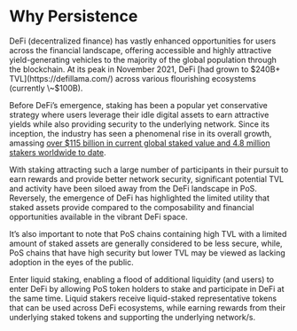 # Why Persistence

DeFi (decentralized finance) has vastly enhanced opportunities for users across the financial landscape, offering accessible and highly attractive yield-generating vehicles to the majority of the global population through the blockchain. At its peak in November 2021, DeFi [had grown to $240B+ TVL](https://defillama.com/) across various flourishing ecosystems (currently \~$100B).

Before DeFi’s emergence, staking has been a popular yet conservative strategy where users leverage their idle digital assets to earn attractive yields while also providing security to the underlying network. Since its inception, the industry has seen a phenomenal rise in its overall growth, amassing [over $115 billion in current global staked value and 4.8 million stakers worldwide to date](https://www.stakingrewards.com/).

With staking attracting such a large number of participants in their pursuit to earn rewards and provide better network security, significant potential TVL and activity have been siloed away from the DeFi landscape in PoS. Reversely, the emergence of DeFi has highlighted the limited utility that staked assets provide compared to the composability and financial opportunities available in the vibrant DeFi space.

It’s also important to note that PoS chains containing high TVL with a limited amount of staked assets are generally considered to be less secure, while, PoS chains that have high security but lower TVL may be viewed as lacking adoption in the eyes of the public.

Enter liquid staking, enabling a flood of additional liquidity (and users) to enter DeFi by allowing PoS token holders to stake and participate in DeFi at the same time. Liquid stakers receive liquid-staked representative tokens that can be used across DeFi ecosystems, while earning rewards from their underlying staked tokens and supporting the underlying network/s.

